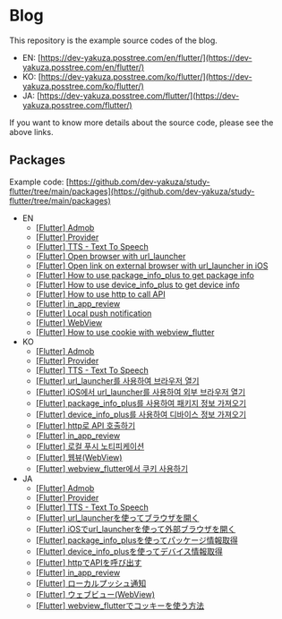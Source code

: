 # Blog

This repository is the example source codes of the blog.

- EN: [https://dev-yakuza.posstree.com/en/flutter/](https://dev-yakuza.posstree.com/en/flutter/)
- KO: [https://dev-yakuza.posstree.com/ko/flutter/](https://dev-yakuza.posstree.com/ko/flutter/)
- JA: [https://dev-yakuza.posstree.com/flutter/](https://dev-yakuza.posstree.com/flutter/)

If you want to know more details about the source code, please see the above links.

## Packages

Example code: [https://github.com/dev-yakuza/study-flutter/tree/main/packages](https://github.com/dev-yakuza/study-flutter/tree/main/packages)

- EN
  - [[Flutter] Admob](https://dev-yakuza.posstree.com/en/flutter/admob/)
  - [[Flutter] Provider](https://dev-yakuza.posstree.com/en/flutter/provider/)
  - [[Flutter] TTS - Text To Speech](https://dev-yakuza.posstree.com/en/flutter/tts/)
  - [[Flutter] Open browser with url_launcher](https://dev-yakuza.posstree.com/en/flutter/url_launcher/)
  - [[Flutter] Open link on external browser with url_launcher in iOS](https://dev-yakuza.posstree.com/en/flutter/url_launcher/external_link/)
  - [[Flutter] How to use package_info_plus to get package info](https://dev-yakuza.posstree.com/en/flutter/package_info_plus/)
  - [[Flutter] How to use device_info_plus to get device info](https://dev-yakuza.posstree.com/en/flutter/device_info_plus/)
  - [[Flutter] How to use http to call API](https://dev-yakuza.posstree.com/en/flutter/http/)
  - [[Flutter] in_app_review](https://dev-yakuza.posstree.com/en/flutter/in_app_review/)
  - [[Flutter] Local push notification](https://dev-yakuza.posstree.com/en/flutter/flutter_local_notifications/)
  - [[Flutter] WebView](https://dev-yakuza.posstree.com/en/flutter/webview_flutter/)
  - [[Flutter] How to use cookie with webview_flutter](https://dev-yakuza.posstree.com/en/flutter/webview_flutter/cookie/)
- KO
  - [[Flutter] Admob](https://dev-yakuza.posstree.com/ko/flutter/admob/)
  - [[Flutter] Provider](https://dev-yakuza.posstree.com/ko/flutter/provider/)
  - [[Flutter] TTS - Text To Speech](https://dev-yakuza.posstree.com/ko/flutter/tts/)
  - [[Flutter] url_launcher를 사용하여 브라우저 열기](https://dev-yakuza.posstree.com/ko/flutter/url_launcher/)
  - [[Flutter] iOS에서 url_launcher를 사용하여 외부 브라우저 열기](https://dev-yakuza.posstree.com/ko/flutter/url_launcher/external_link/)
  - [[Flutter] package_info_plus를 사용하여 패키지 정보 가져오기](https://dev-yakuza.posstree.com/ko/flutter/package_info_plus/)
  - [[Flutter] device_info_plus를 사용하여 디바이스 정보 가져오기](https://dev-yakuza.posstree.com/ko/flutter/device_info_plus/)
  - [[Flutter] http로 API 호출하기](https://dev-yakuza.posstree.com/ko/flutter/http/)
  - [[Flutter] in_app_review](https://dev-yakuza.posstree.com/ko/flutter/in_app_review/)
  - [[Flutter] 로컬 푸시 노티피케이션](https://dev-yakuza.posstree.com/ko/flutter/flutter_local_notifications/)
  - [[Flutter] 웹뷰(WebView)](https://dev-yakuza.posstree.com/ko/flutter/webview_flutter/)
  - [[Flutter] webview_flutter에서 쿠키 사용하기](https://dev-yakuza.posstree.com/ko/flutter/webview_flutter/cookie/)
- JA
  - [[Flutter] Admob](https://dev-yakuza.posstree.com/flutter/admob/)
  - [[Flutter] Provider](https://dev-yakuza.posstree.com/flutter/provider/)
  - [[Flutter] TTS - Text To Speech](https://dev-yakuza.posstree.com/flutter/tts/)
  - [[Flutter] url_launcherを使ってブラウザを開く](https://dev-yakuza.posstree.com/flutter/url_launcher/)
  - [[Flutter] iOSでurl_launcherを使って外部ブラウザを開く](https://dev-yakuza.posstree.com/flutter/url_launcher/external_link/)
  - [[Flutter] package_info_plusを使ってパッケージ情報取得](https://dev-yakuza.posstree.com/flutter/package_info_plus/)
  - [[Flutter] device_info_plusを使ってデバイス情報取得](https://dev-yakuza.posstree.com/flutter/device_info_plus/)
  - [[Flutter] httpでAPIを呼び出す](https://dev-yakuza.posstree.com/flutter/http/)
  - [[Flutter] in_app_review](https://dev-yakuza.posstree.com/flutter/in_app_review/)
  - [[Flutter] ローカルプッシュ通知](https://dev-yakuza.posstree.com/flutter/flutter_local_notifications/)
  - [[Flutter] ウェブビュー(WebView)](https://dev-yakuza.posstree.com/flutter/webview_flutter/)
  - [[Flutter] webview_flutterでコッキーを使う方法](https://dev-yakuza.posstree.com/flutter/webview_flutter/cookie/)
